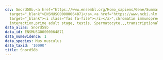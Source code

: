 ```yaml
---
csv: Snord58b,<a href="https://www.ensembl.org/Homo_sapiens/Gene/Summary?db=core;g=ENSMUSG00000064871"
  target="_blank">ENSMUSG00000064871</a>,<a href="https://www.ncbi.nlm.nih.gov/pubmed/25450459"
  target="_blank"><i class="fas fa-file"></i></a>",chromatin immunoprecipitation assay,direct
  interaction,prime adult stage, testis, Spermatocyte,,,transcriptional regulation,
data_alias: Snord58b
data_id: ENSMUSG00000064871
data_numevidence: 1
data_species: Mus musculus
data_taxid: '10090'
title: Snord58b
---
```

